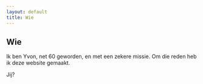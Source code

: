 ```yaml
---
layout: default
title: Wie
---
```


<section>
<h1>Wie</h1>
<p>Ik ben Yvon, net 60 geworden, en met een zekere missie. Om die reden heb ik deze website gemaakt.</p>

<p>Jij?</p>
</section>

<div class="bottom">
  <div class="main-cat"></div>
  <div class="little-cat">
    <img src="{{ '/assets/images/little-cat.svg' | relative_url }}" alt="">
  </div> 
</div>
